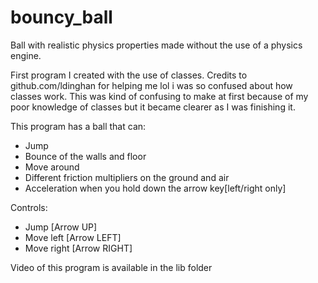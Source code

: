 # bouncy_ball
Ball with realistic physics properties made without the use of a physics engine.


First program I created with the use of classes. Credits to github.com/ldinghan for helping me lol i was so confused about how classes work.
This was kind of confusing to make at first because of my poor knowledge of classes but it became clearer as I was finishing it.

This program has a ball that can:
- Jump
- Bounce of the walls and floor
- Move around
- Different friction multipliers on the ground and air
- Acceleration when you hold down the arrow key[left/right only]

Controls:
- Jump        [Arrow UP]
- Move left   [Arrow LEFT]
- Move right  [Arrow RIGHT]

Video of this program is available in the lib folder
